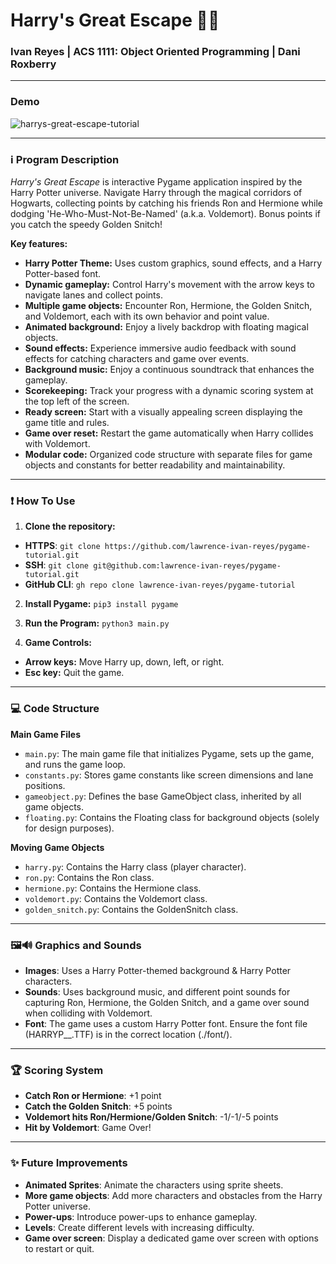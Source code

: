 # Harry's Great Escape 🧙🏻
### Ivan Reyes | ACS 1111: Object Oriented Programming | Dani Roxberry 

---

### Demo
![harrys-great-escape-tutorial](./images/demo.gif)

---

### ℹ️ Program Description
_Harry's Great Escape_ is interactive Pygame application inspired by the Harry Potter universe.  Navigate Harry through the magical corridors of Hogwarts, collecting points by catching his friends Ron and Hermione while dodging 'He-Who-Must-Not-Be-Named' (a.k.a. Voldemort). Bonus points if you catch the speedy Golden Snitch!

**Key features:**
* **Harry Potter Theme:** Uses custom graphics, sound effects, and a Harry Potter-based font.
* **Dynamic gameplay:**  Control Harry's movement with the arrow keys to navigate lanes and collect points.
* **Multiple game objects:**  Encounter Ron, Hermione, the Golden Snitch, and Voldemort, each with its own behavior and point value.
* **Animated background:**  Enjoy a lively backdrop with floating magical objects.
* **Sound effects:**  Experience immersive audio feedback with sound effects for catching characters and game over events.
* **Background music:**  Enjoy a continuous soundtrack that enhances the gameplay.
* **Scorekeeping:**  Track your progress with a dynamic scoring system at the top left of the screen.
* **Ready screen:**  Start with a visually appealing screen displaying the game title and rules.
* **Game over reset:**  Restart the game automatically when Harry collides with Voldemort.
* **Modular code:**  Organized code structure with separate files for game objects and constants for better readability and maintainability.

---

### ❗️ How To Use
1. **Clone the repository:**
- **HTTPS**: `git clone https://github.com/lawrence-ivan-reyes/pygame-tutorial.git`  
- **SSH**: `git clone git@github.com:lawrence-ivan-reyes/pygame-tutorial.git`  
- **GitHub CLI**: `gh repo clone lawrence-ivan-reyes/pygame-tutorial` 

2. **Install Pygame:**
`pip3 install pygame`

3. **Run the Program:**
`python3 main.py`

4. **Game Controls:**
- **Arrow keys:** Move Harry up, down, left, or right.
- **Esc key:** Quit the game.

---

### 💻 Code Structure
**Main Game Files**
- `main.py`: The main game file that initializes Pygame, sets up the game, and runs the game loop.
- `constants.py`: Stores game constants like screen dimensions and lane positions.
- `gameobject.py`: Defines the base GameObject class, inherited by all game objects.
- `floating.py`: Contains the Floating class for background objects (solely for design purposes).

**Moving Game Objects**
- `harry.py`: Contains the Harry class (player character).
- `ron.py`: Contains the Ron class.
- `hermione.py`: Contains the Hermione class.
- `voldemort.py`: Contains the Voldemort class.
- `golden_snitch.py`: Contains the GoldenSnitch class.

---

### 🖼️🔊 Graphics and Sounds
- **Images**: Uses a Harry Potter-themed background & Harry Potter characters.
- **Sounds**: Uses background music, and different point sounds for capturing Ron, Hermione, the Golden Snitch, and a game over sound when colliding with Voldemort.
- **Font**: The game uses a custom Harry Potter font. Ensure the font file (HARRYP__.TTF) is in the correct location (./font/).

---

### 🏆 Scoring System
- **Catch Ron or Hermione**: +1 point
- **Catch the Golden Snitch**: +5 points
- **Voldemort hits Ron/Hermione/Golden Snitch**: -1/-1/-5 points
- **Hit by Voldemort**: Game Over!

---

### ✨ Future Improvements
- **Animated Sprites**: Animate the characters using sprite sheets.
- **More game objects**: Add more characters and obstacles from the Harry Potter universe.
- **Power-ups**: Introduce power-ups to enhance gameplay.
- **Levels**: Create different levels with increasing difficulty.
- **Game over screen**: Display a dedicated game over screen with options to restart or quit.
